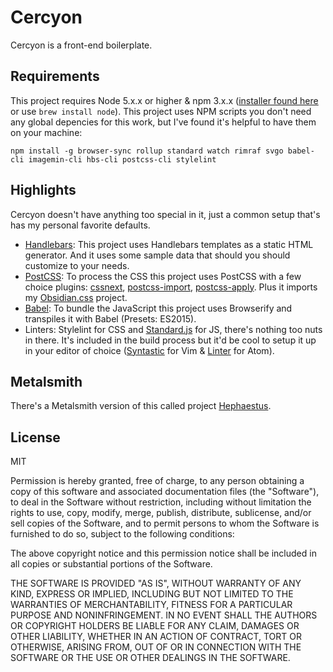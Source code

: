 # Cercyon

Cercyon is a front-end boilerplate.

## Requirements

This project requires Node 5.x.x or higher & npm 3.x.x ([installer found here](https://nodejs.org/en/) or use `brew install node`). This project uses NPM scripts you don't need any global depencies for this work, but I've found it's helpful to have them on your machine:

```shell
npm install -g browser-sync rollup standard watch rimraf svgo babel-cli imagemin-cli hbs-cli postcss-cli stylelint
```

## Highlights

Cercyon doesn't have anything too special in it, just a common setup that's has my personal favorite defaults.

- [Handlebars](http://handlebarsjs.com/): This project uses Handlebars templates as a static HTML generator. And it uses some sample data that should you should customize to your needs.
- [PostCSS](http://postcss.org/): To process the CSS this project uses PostCSS with a few choice plugins: [cssnext](http://cssnext.io/), [postcss-import](https://github.com/postcss/postcss-import), [postcss-apply](https://github.com/pascalduez/postcss-apply). Plus it imports my [Obsidian.css](https://github.com/obsidiancss/obsidian) project.
- [Babel](http://babeljs.io/): To bundle the JavaScript this project uses Browserify and transpiles it with Babel (Presets: ES2015).
- Linters: Stylelint for CSS and [Standard.js](http://standardjs.com/) for JS, there's nothing too nuts in there. It's included in the build process but it'd be cool to setup it up in your editor of choice ([Syntastic](https://github.com/scrooloose/syntastic) for Vim & [Linter](https://atom.io/packages/linter) for Atom).

## Metalsmith

There's a Metalsmith version of this called project [Hephaestus](https://github.com/charlespeters/hephaestus).

## License

MIT

Permission is hereby granted, free of charge, to any person obtaining a copy of this software and associated documentation files (the "Software"), to deal in the Software without restriction, including without limitation the rights to use, copy, modify, merge, publish, distribute, sublicense, and/or sell copies of the Software, and to permit persons to whom the Software is furnished to do so, subject to the following conditions:

The above copyright notice and this permission notice shall be included in all copies or substantial portions of the Software.

THE SOFTWARE IS PROVIDED "AS IS", WITHOUT WARRANTY OF ANY KIND, EXPRESS OR IMPLIED, INCLUDING BUT NOT LIMITED TO THE WARRANTIES OF MERCHANTABILITY, FITNESS FOR A PARTICULAR PURPOSE AND NONINFRINGEMENT. IN NO EVENT SHALL THE AUTHORS OR COPYRIGHT HOLDERS BE LIABLE FOR ANY CLAIM, DAMAGES OR OTHER LIABILITY, WHETHER IN AN ACTION OF CONTRACT, TORT OR OTHERWISE, ARISING FROM, OUT OF OR IN CONNECTION WITH THE SOFTWARE OR THE USE OR OTHER DEALINGS IN THE SOFTWARE.
